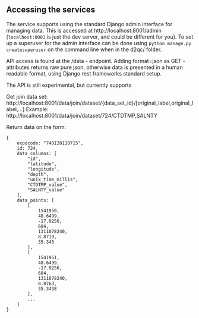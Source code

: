
Accessing the services
----------------------

The service supports using the standard Django admin interface for managing
data. This is accessed at http://localhost:8001/admin (`localhost:8001` is just the
dev server, and could be different for you). To set up a superuser
for the admin interface can be done using `python manage.py createsuperuser`
on the command line when in the d2qc/ folder.

API access is found at the /data - endpoint. Adding format=json as
GET - attributes returns raw pure json, otherwise data is presented in a
human readable format, using Django rest frameworks standard setup.

The API is still experimental, but currently supports

Get join data set:
    http://localhost:8001/data/join/dataset/{data_set_id}/[original_label,original_label,...]
    Example: http://localhost:8001/data/join/dataset/724/CTDTMP,SALNTY

Return data on the form:

    {
        expocode: "74DI20110715",
        id: 724,
        data_columns: [
            "id",
            "latitude",
            "longitude",
            "depth",
            "unix_time_millis",
            "CTDTMP_value",
            "SALNTY_value"
        ],
        data_points: [
            [
                1541950,
                48.6499,
                -17.0256,
                604,
                1311078240,
                8.8719,
                35.345
            ],
            [
                1541951,
                48.6499,
                -17.0256,
                604,
                1311078240,
                8.8763,
                35.3438
            ],
            ...
        ]
    }
